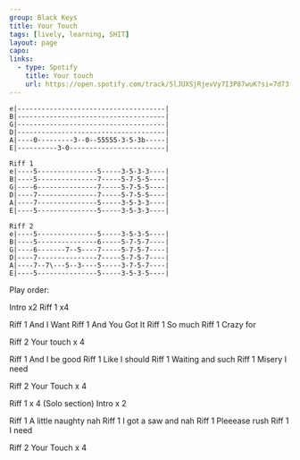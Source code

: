 ```yaml
---
group: Black Keys
title: Your Touch
tags: [lively, learning, SHIT]
layout: page
capo: 
links: 
  - type: Spotify
    title: Your touch
    url: https://open.spotify.com/track/5lJUXSjRjevVy7I3P87wuK?si=7d73fb4284544329
---
```


```chordpro
e|-------------------------------------|
B|-------------------------------------|
G|-------------------------------------|
D|-------------------------------------|
A|----0---------3--0--55555-3-5-3b-----|
E|----------3-0------------------------|

Riff 1
e|----5---------------5-----3-5-3-3----|
B|----5---------------7-----5-7-5-5----|
G|----6---------------7-----5-7-5-5----|
D|----7---------------7-----5-7-5-5----|
A|----7---------------5-----3-5-3-3----|
E|----5---------------5-----3-5-3-3----|

Riff 2
e|----5---------------5-----3-5-3-5----|
B|----5---------------6-----5-7-5-7----|
G|----6-------7--5----7-----5-7-5-7----|
D|----7---------------7-----5-7-5-7----|
A|----7--7\---5--3----5-----3-7-5-7----|
E|----5---------------5-----3-5-3-5----|
```

Play order:

Intro   x2
Riff 1  x4

Riff 1
 And I Want
Riff 1
 And You Got It
Riff 1
 So much
Riff 1
 Crazy for

Riff 2
Your touch  x 4

Riff 1
And I be good
Riff 1
Like I should
Riff 1
Waiting and such
Riff 1
Misery I need

Riff 2
Your Touch  x 4

Riff 1 x 4 (Solo section)
Intro  x 2

Riff 1
A little naughty nah
Riff 1
I got a saw and nah
Riff 1
Pleeease rush
Riff 1
I need

Riff 2
Your Touch  x 4

